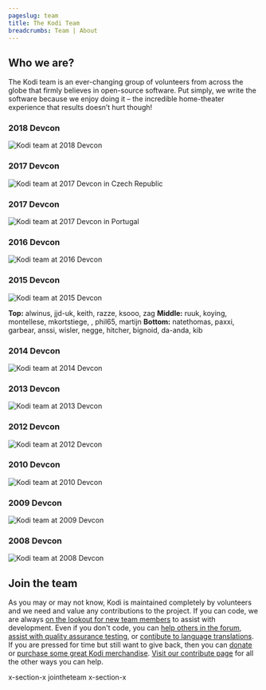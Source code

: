 ```yaml
---
pageslug: team
title: The Kodi Team
breadcrumbs: Team | About
---
```


## Who we are?

The Kodi team is an ever-changing group of volunteers from across the globe that firmly believes in open-source software. Put simply, we write the software because we enjoy doing it – the incredible home-theater experience that results doesn’t hurt though!

### 2018 Devcon

![Kodi team at 2018 Devcon](/images/devcon-2018.webp)

### 2017 Devcon

![Kodi team at 2017 Devcon in Czech Republic](/images/devcon-2017.webp)

### 2017 Devcon

![Kodi team at 2017 Devcon in Portugal](/images/devcon-2017_portugal.webp)

### 2016 Devcon

![Kodi team at 2016 Devcon](/images/devcon-2016.webp)

### 2015 Devcon

![Kodi team at 2015 Devcon](/images/devcon-2015.webp)

**Top:** alwinus, jjd-uk, keith, razze, ksooo, zag
**Middle:** ruuk, koying, montellese, mkortstiege, , phil65, martijn
**Bottom:** natethomas, paxxi, garbear, anssi, wisler, negge, hitcher, bignoid, da-anda, kib

### 2014 Devcon

![Kodi team at 2014 Devcon](/images/devcon-2014.webp)

### 2013 Devcon

![Kodi team at 2013 Devcon](/images/devcon-2013.webp)

### 2012 Devcon

![Kodi team at 2012 Devcon](/images/devcon-2012.webp)

### 2010 Devcon

![Kodi team at 2010 Devcon](/images/devcon-2010.webp)

### 2009 Devcon

![Kodi team at 2009 Devcon](/images/devcon-2009.webp)

### 2008 Devcon

![Kodi team at 2008 Devcon](/images/devcon-2008.webp)

## Join the team

As you may or may not know, Kodi is maintained completely by volunteers and we need and value any contributions to the project. If you can code, we are always [on the lookout for new team members](/contribute/developers) to assist with development. Even if you don't code, you can [help others in the forum](https://forum.kodi.tv/), [assist with quality assurance testing](https://kodi.wiki/view/HOW-TO:Help_with_quality_assurance_testing), or [contibute to language translations](https://kodi.wiki/view/Translation_System). If you are pressed for time but still want to give back, then you can [donate](/donate) or [purchase some great Kodi merchandise](/store). [Visit our contribute page](/contribute) for all the other ways you can help.

x-section-x jointheteam x-section-x
